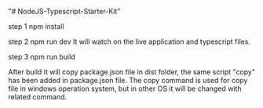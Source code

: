 "# NodeJS-Typescript-Starter-Kit"

step 1
npm install

step 2
npm run dev
It will watch on the live application and typescript files.

step 3
npm run build

After build it will copy package.json file in dist folder,
the same script "copy" has been added in package.json file.
The copy command is used for copy file in windows operation system,
but in other OS it will be changed with related command.
